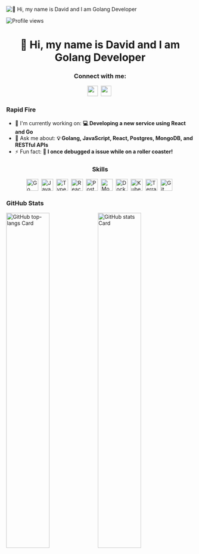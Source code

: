 ![👋 Hi, my name is David and I am Golang Developer](https://user-images.githubusercontent.com/10498744/210012254-234538ff-d198-48aa-8964-37e6fd45d227.gif)

![Profile views](https://komarev.com/ghpvc/?username=DavidMovas&label=Profile%20views&color=0e75b6&style=flat)

<div id="toc">
  <ul align="center" style="list-style: none">
    <summary>
      <h1>
        👋 Hi, my name is David and I am Golang Developer
      </h1>
    </summary>
  </ul>
</div>

**<h3 align="center">Connect with me:</h3>** 
<p align="center"><a href="https://github.com/DavidMovas" target="_blank"><img src="https://img.shields.io/badge/GitHub-100000?style=for-the-badge&logo=github&logoColor=white" height="28" style="margin-right: 4px"></a> <a href="https://www.linkedin.com/in/david-movsesian-57b166256" target="_blank"><img src="https://img.shields.io/badge/LinkedIn-0077B5?style=for-the-badge&logo=linkedin&logoColor=white" height="28" style="margin-right: 4px"></a></p>

**<h3 align="left">Rapid Fire</h3>**

- 💼 I'm currently working on: **💻 Developing a new service using React and Go**
- 💬 Ask me about: **💡 Golang, JavaScript, React, Postgres, MongoDB, and RESTful APIs**
- ⚡ Fun fact: **🎢 I once debugged a issue while on a roller coaster!**

 **<h3 align="center">Skills</h3>**

<div style="display: flex; flex-wrap: wrap; gap: 4px; justify-content: center;"><img src="https://cdn.simpleicons.org/go/00ADD8" height="32" alt="Go" style="margin-right: 4px"> <img src="https://cdn.simpleicons.org/javascript/F7DF1E" height="32" alt="JavaScript" style="margin-right: 4px"> <img src="https://cdn.simpleicons.org/typescript/3178C6" height="32" alt="TypeScript" style="margin-right: 4px"> <img src="https://cdn.simpleicons.org/react/61DAFB" height="32" alt="React" style="margin-right: 4px"> <img src="https://cdn.simpleicons.org/postgresql/336791" height="32" alt="PostgreSQL" style="margin-right: 4px"> <img src="https://cdn.simpleicons.org/mongodb/4DB33D" height="32" alt="MongoDB" style="margin-right: 4px"> <img src="https://cdn.simpleicons.org/docker/2496ED" height="32" alt="Docker" style="margin-right: 4px"> <img src="https://cdn.simpleicons.org/kubernetes/326CE5" height="32" alt="Kubernetes" style="margin-right: 4px"> <img src="https://cdn.simpleicons.org/terraform/623CE4" height="32" alt="Terraform" style="margin-right: 4px"> <img src="https://cdn.simpleicons.org/git/F1502F" height="32" alt="Git" style="margin-right: 4px"></div>

 **<h3 align="left">GitHub Stats</h3>**

<p align="left">
  <img width="48%" src="https://github-readme-stats.vercel.app/api/top-langs?username=DavidMovas&theme=react&hide_title=false&layout=compact&langs_count=6&hide_progress=false&card_width=400" alt="GitHub top-langs Card" />
  <img width="48%" src="https://github-readme-stats.vercel.app/api?username=DavidMovas&theme=default&cache_seconds=1800&border_radius=4&hide_title=true&hide_rank=true&show_icons=true&include_all_commits=true&line_height=26&bg_color=000000&disable_animations=false&number_format=short" alt="GitHub stats Card" />
</p>

